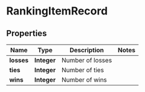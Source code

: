 
# RankingItemRecord

## Properties
Name | Type | Description | Notes
------------ | ------------- | ------------- | -------------
**losses** | **Integer** | Number of losses | 
**ties** | **Integer** | Number of ties | 
**wins** | **Integer** | Number of wins | 



